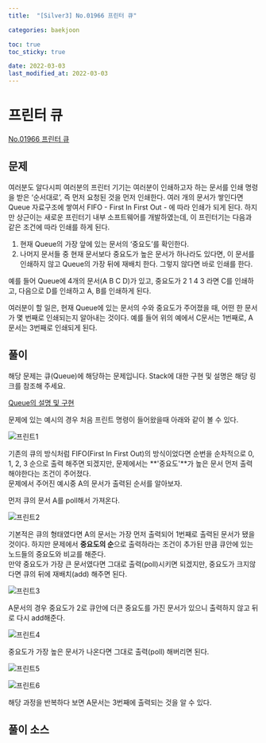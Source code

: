 ```yaml
---
title:  "[Silver3] No.01966 프린터 큐"

categories: baekjoon

toc: true
toc_sticky: true

date: 2022-03-03
last_modified_at: 2022-03-03
---
```


# 프린터 큐

[No.01966 프린터 큐](https://www.acmicpc.net/problem/1966)

## 문제

여러분도 알다시피 여러분의 프린터 기기는 여러분이 인쇄하고자 하는 문서를 인쇄 명령을 받은 ‘순서대로’, 즉 먼저 요청된 것을 먼저 인쇄한다. 여러 개의 문서가 쌓인다면 Queue 자료구조에 쌓여서 FIFO - First In First Out - 에 따라 인쇄가 되게 된다. 하지만 상근이는 새로운 프린터기 내부 소프트웨어를 개발하였는데, 이 프린터기는 다음과 같은 조건에 따라 인쇄를 하게 된다.  

1. 현재 Queue의 가장 앞에 있는 문서의 ‘중요도’를 확인한다.  
2. 나머지 문서들 중 현재 문서보다 중요도가 높은 문서가 하나라도 있다면, 이 문서를 인쇄하지 않고 Queue의 가장 뒤에 재배치 한다. 그렇지 않다면 바로 인쇄를 한다.  

예를 들어 Queue에 4개의 문서(A B C D)가 있고, 중요도가 2 1 4 3 라면 C를 인쇄하고, 다음으로 D를 인쇄하고 A, B를 인쇄하게 된다.  

여러분이 할 일은, 현재 Queue에 있는 문서의 수와 중요도가 주어졌을 때, 어떤 한 문서가 몇 번째로 인쇄되는지 알아내는 것이다. 예를 들어 위의 예에서 C문서는 1번째로, A문서는 3번째로 인쇄되게 된다.

## 풀이

해당 문제는 큐(Queue)에 해당하는 문제입니다.
Stack에 대한 구현 및 설명은 해당 링크를 참조해 주세요.

[Queue의 설명 및 구현](https://dh37789.github.io/algorithm/queue/)

문제에 있는 예시의 경우 처음 프린트 명령이 들어왔을때 아래와 같이 볼 수 있다.

![프린트1]({{site.url}}/assets/image/2022-03-03/print001.PNG)

기존의 큐의 방식처럼 FIFO(First In First Out)의 방식이었다면 순번을 순차적으로 0, 1, 2, 3 순으로 출력 해주면 되겠지만, 문제에서는 **'중요도'**가 높은 문서 먼저 출력 해야한다는 조건이 주어졌다.  
문제에서 주어진 예시중 A의 문서가 출력된 순서를 알아보자.

먼저 큐의 문서 A를 poll해서 가져온다.  

![프린트2]({{site.url}}/assets/image/2022-03-03/print002.PNG)

기본적은 큐의 형태였다면 A의 문서는 가장 먼저 출력되어 1번째로 출력된 문서가 됐을것이다. 하지만 문제에서 **중요도의 순**으로 출력하라는 조건이 추가된 만큼 큐안에 있는 노드들의 중요도와 비교를 해준다.    
만약 중요도가 가장 큰 문서였다면 그대로 출력(poll)시키면 되겠지만, 중요도가 크지않다면 큐의 뒤에 재배치(add) 해주면 된다.

![프린트3]({{site.url}}/assets/image/2022-03-03/print003.PNG)

A문서의 경우 중요도가 2로 큐안에 더큰 중요도를 가진 문서가 있으니 출력하지 않고 뒤로 다시 add해준다.

![프린트4]({{site.url}}/assets/image/2022-03-03/print004.PNG)

중요도가 가장 높은 문서가 나온다면 그대로 출력(poll) 해버리면 된다. 

![프린트5]({{site.url}}/assets/image/2022-03-03/print005.PNG)

![프린트6]({{site.url}}/assets/image/2022-03-03/print006.PNG)

해당 과정을 반복하다 보면 A문서는 3번째에 출력되는 것을 알 수 있다.

## 풀이 소스  

<script src="https://gist.github.com/dh37789/59c4a208a8fac5b7e8a95290f1143a64.js"></script>






